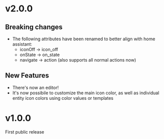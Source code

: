 # v2.0.0
## Breaking changes
- The following attributes have been renamed to better align with home assistant:
  - iconOff -> icon_off
  - onState -> on_state
  - navigate -> action (also supports all normal actions now)

## New Features
- There's now an editor!
- It's now possibile to customize the main icon color, as well as individual entity icon colors using color values or templates

# v1.0.0
First public release